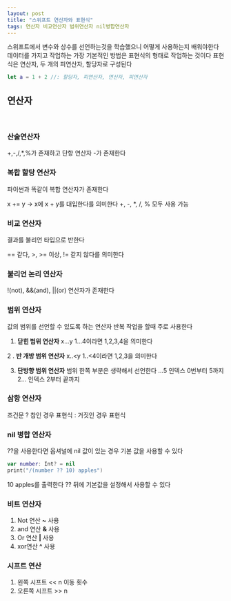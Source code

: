```yaml
---
layout: post
title: "스위프트 연산자와 표현식"
tags: 연산자 비교연산자 범위연산자 nil병합연산자
---
```


스위프트에서 변수와 상수를 선언하는것을 학습했으니 어떻게 사용하는지 배워야한다 데이터를 가지고 작업하는 가장 기본적인 방법은 표현식의 형태로 작업하는 것이다 표현식은 연산자, 두 개의 피연산자, 할당자로 구성된다

``` swift
let a = 1 + 2 //: 할당자, 피연산자, 연산자, 피연산자
```

## 연산자

&nbsp;

### 산술연산자

+,-,/,*,%가 존재하고 단항 연산자 -가 존재한다
&nbsp;

### 복합 할당 연산자

파이썬과 똑같이 복합 연산자가 존재한다

 x += y -> x에 x + y를 대입한다를 의미한다 +, -, *, /, % 모두 사용 가능
&nbsp;

### 비교 연산자

결과를 불리언 타입으로 반한다

== 같다, >, >=  이상, != 같지 않다를 의미한다
&nbsp;

### 불리언 논리 연산자

!(not), &&(and), ||(or) 연산자가 존재한다
&nbsp;

### 범위 연산자

값의 범위를 선언할 수 있도록 하는 연산자 반복 작업을 할때 주로 사용한다

1. **닫힌 범위 연산자** x...y 1...4이라면 1,2,3,4을 의미한다

  2 . **반 개방 범위 연산자** x..<y 1..<4이라면 1,2,3을 의미한다

3. **단방향 범위 연산자** 범위 한쪽 부분은 생략해서 선언한다
   ...5 인덱스 0번부터 5까지 2... 인덱스 2부터 끝까지
   &nbsp;

### 삼항 연산자

조건문 ? 참인 경우 표현식 : 거짓인 경우 표현식
&nbsp;

### nil 병합 연산자

??을 사용한다면 옵셔널에 nil 값이 있는 경우 기본 값을 사용할 수 있다

``` swift
var number: Int? = nil
print("/(number ?? 10) apples")
```

10 apples를 출력한다 ?? 뒤에 기본값을 설정해서 사용할 수 있다
&nbsp;

### 비트 연산자

1. Not 연산 **~** 사용
2. and 연산 **&** 사용
3. Or 연산 **\|** 사용
4. xor연산 **^** 사용
   &nbsp;

### 시프트 연산

1. 왼쪽 시프트 << n 이동 횟수
2. 오른쪽 시프트 >> n

